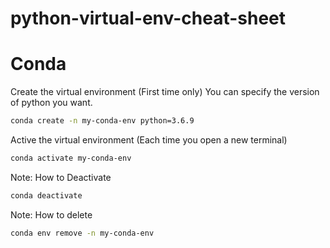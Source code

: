 # python-virtual-env-cheat-sheet


# Conda

Create the virtual environment (First time only)
You can specify the version of python you want.

```bash
conda create -n my-conda-env python=3.6.9
```

Active the virtual environment (Each time you open a new terminal)
```bash
conda activate my-conda-env
```

Note: How to Deactivate
```bash
conda deactivate
```

Note: How to delete
```bash
conda env remove -n my-conda-env
```


